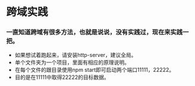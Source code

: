 # 跨域实践

### 一直知道跨域有很多方法，也就是说说，没有实践过，现在来实践一把。

* 如果想试着跑起来，请安装http-server，建议全局。
* 单个文件夹为一个项目，里面有相应的原理说明。
* 在每个文件的跟目录使用npm start即可启动两个端口11111，22222。
* 目的是在11111中取得22222的目标数据。